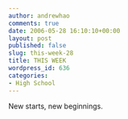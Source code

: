 ```yaml
---
author: andrewhao
comments: true
date: 2006-05-28 16:10:10+00:00
layout: post
published: false
slug: this-week-28
title: THIS WEEK
wordpress_id: 636
categories:
- High School
---
```


New starts, new beginnings.
